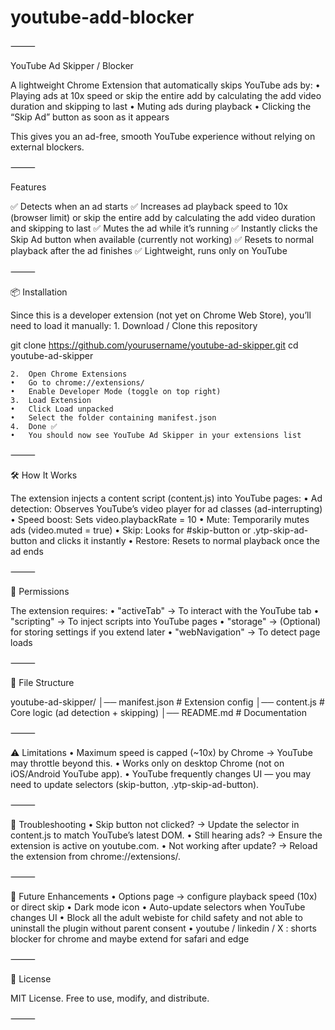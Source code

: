 # youtube-add-blocker

⸻

YouTube Ad Skipper / Blocker

A lightweight Chrome Extension that automatically skips YouTube ads by:
	•	Playing ads at 10x speed or skip the entire add by calculating the add video duration and skipping to last
	•	Muting ads during playback
	•	Clicking the “Skip Ad” button as soon as it appears

This gives you an ad-free, smooth YouTube experience without relying on external blockers.

⸻

Features

✅ Detects when an ad starts
✅ Increases ad playback speed to 10x (browser limit) or skip the entire add by calculating the add video duration and skipping to last
✅ Mutes the ad while it’s running
✅ Instantly clicks the Skip Ad button when available (currently not working)
✅ Resets to normal playback after the ad finishes
✅ Lightweight, runs only on YouTube

⸻

📦 Installation

Since this is a developer extension (not yet on Chrome Web Store), you’ll need to load it manually:
	1.	Download / Clone this repository

git clone https://github.com/yourusername/youtube-ad-skipper.git
cd youtube-ad-skipper


	2.	Open Chrome Extensions
	•	Go to chrome://extensions/
	•	Enable Developer Mode (toggle on top right)
	3.	Load Extension
	•	Click Load unpacked
	•	Select the folder containing manifest.json
	4.	Done ✅
	•	You should now see YouTube Ad Skipper in your extensions list

⸻

🛠️ How It Works

The extension injects a content script (content.js) into YouTube pages:
	•	Ad detection: Observes YouTube’s video player for ad classes (ad-interrupting)
	•	Speed boost: Sets video.playbackRate = 10
	•	Mute: Temporarily mutes ads (video.muted = true)
	•	Skip: Looks for #skip-button or .ytp-skip-ad-button and clicks it instantly
	•	Restore: Resets to normal playback once the ad ends

⸻

🔑 Permissions

The extension requires:
	•	"activeTab" → To interact with the YouTube tab
	•	"scripting" → To inject scripts into YouTube pages
	•	"storage" → (Optional) for storing settings if you extend later
	•	"webNavigation" → To detect page loads

⸻

📂 File Structure

youtube-ad-skipper/
│── manifest.json      # Extension config
│── content.js         # Core logic (ad detection + skipping)
│── README.md          # Documentation


⸻

⚠️ Limitations
	•	Maximum speed is capped (~10x) by Chrome → YouTube may throttle beyond this.
	•	Works only on desktop Chrome (not on iOS/Android YouTube app).
	•	YouTube frequently changes UI — you may need to update selectors (skip-button, .ytp-skip-ad-button).

⸻

🐞 Troubleshooting
	•	Skip button not clicked?
→ Update the selector in content.js to match YouTube’s latest DOM.
	•	Still hearing ads?
→ Ensure the extension is active on youtube.com.
	•	Not working after update?
→ Reload the extension from chrome://extensions/.

⸻

🔮 Future Enhancements
	•	Options page → configure playback speed (10x) or direct skip
	•	Dark mode icon
	•	Auto-update selectors when YouTube changes UI
    •	Block all the adult webiste for child safety and not able to uninstall the plugin without parent consent
	•	youtube / linkedin / X : shorts blocker for chrome and maybe extend for safari and edge

⸻

📝 License

MIT License. Free to use, modify, and distribute.

⸻
